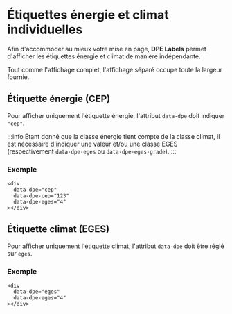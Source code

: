 <script setup>
  import { onMounted } from 'vue';
  
  onMounted(() => {
    import('../../lib').then(({ dpeLabels }) => {
        dpeLabels();
    })
  });
</script>

# Étiquettes énergie et climat individuelles

Afin d'accommoder au mieux votre mise en page, **DPE Labels** permet d'afficher les étiquettes
énergie et climat de manière indépendante.

Tout comme l'affichage complet, l'affichage séparé occupe toute la largeur fournie.

## Étiquette énergie (CEP)

Pour afficher uniquement l'étiquette énergie, l'attribut `data-dpe` doit indiquer `"cep"`.

:::info
Étant donné que la classe énergie tient compte de la classe climat, il est nécessaire d'indiquer une
valeur et/ou une classe EGES (respectivement `data-dpe-eges` ou `data-dpe-eges-grade`).
:::

### Exemple

```html{2}
<div
  data-dpe="cep"
  data-dpe-cep="123"
  data-dpe-eges="4"
></div>
```

<HtmlExampleBlock>
<div
  data-dpe="cep"
  data-dpe-cep="123"
  data-dpe-eges="4"
></div>
</HtmlExampleBlock>

## Étiquette climat (EGES)

Pour afficher uniquement l'étiquette climat, l'attribut `data-dpe` doit être réglé sur `eges`.

### Exemple

```html{2}
<div
  data-dpe="eges"
  data-dpe-eges="4"
></div>
```

<HtmlExampleBlock>
<div
  data-dpe="eges"
  data-dpe-eges="4"
></div>
</HtmlExampleBlock>
